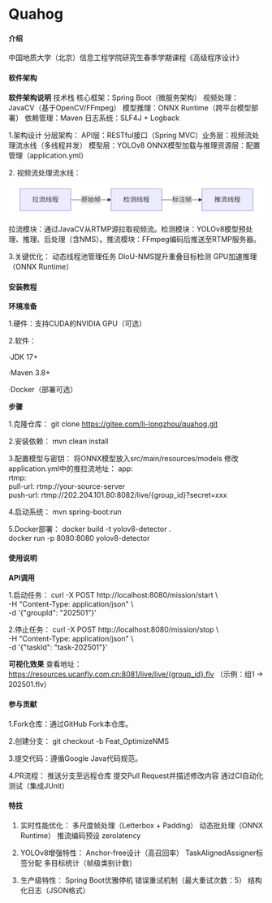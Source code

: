 # Quahog

#### 介绍
中国地质大学（北京）信息工程学院研究生春季学期课程《高级程序设计》

#### 软件架构
**软件架构说明**
技术栈
​​核心框架​​：Spring Boot（微服务架构）
​​视频处理​​：JavaCV（基于OpenCV/FFmpeg）
​​模型推理​​：ONNX Runtime（跨平台模型部署）
​​依赖管理​​：Maven
​​日志系统​​：SLF4J + Logback

1.架构设计
​​分层架构​​：
​​API层​​：RESTful接口（Spring MVC）
​​业务层​​：视频流处理流水线（多线程并发）
​​模型层​​：YOLOv8 ONNX模型加载与推理
​​资源层​​：配置管理（application.yml）

2.​​ 视频流处理流水线​​：
![img.png](img.png)
拉流模块​​：通过JavaCV从RTMP源拉取视频流。
​​检测模块​​：YOLOv8模型预处理、推理、后处理（含NMS）。
​​推流模块​​：FFmpeg编码后推送至RTMP服务器。

3.​​关键优化​​：
动态线程池管理任务
DIoU-NMS提升重叠目标检测
GPU加速推理（ONNX Runtime）

#### 安装教程

**环境准备**

1.​​硬件​​：支持CUDA的NVIDIA GPU（可选）

2.​​软件​​：

·JDK 17+

·Maven 3.8+

·Docker（部署可选）

**步骤**

1.​​克隆仓库​​：
git clone https://gitee.com/li-longzhou/quahog.git

2.​​安装依赖​​：
mvn clean install

3.​​配置模型与密钥​​：
将ONNX模型放入src/main/resources/models
修改application.yml中的推拉流地址：
app:  
rtmp:  
pull-url: rtmp://your-source-server  
push-url: rtmp://202.204.101.80:8082/live/{group_id}?secret=xxx  

4.​​启动系统​​：
mvn spring-boot:run

5.​​Docker部署​​：
docker build -t yolov8-detector .  
docker run -p 8080:8080 yolov8-detector
#### 使用说明
**API调用**

1.​​启动任务​​：
curl -X POST http://localhost:8080/mission/start \  
-H "Content-Type: application/json" \  
-d '{"groupId": "202501"}'  

2.​​停止任务​​：
curl -X POST http://localhost:8080/mission/stop \  
-H "Content-Type: application/json" \  
-d '{"taskId": "task-202501"}'  

**可视化效果**
​​查看地址​​：
https://resources.ucanfly.com.cn:8081/live/live/{group_id}.flv
（示例：组1 → 202501.flv）



#### 参与贡献

1.Fork仓库​​：通过GitHub Fork本仓库。

2.​​创建分支​​：
git checkout -b Feat_OptimizeNMS  

3.​​提交代码​​：遵循Google Java代码规范。

4.​​PR流程​​：
推送分支至远程仓库
提交Pull Request并描述修改内容
通过CI自动化测试（集成JUnit）
#### 特技

1.  ​​实时性能优化​​：
    多尺度帧处理（Letterbox + Padding）
    动态批处理（ONNX Runtime）
    推流编码预设 zerolatency

2.    ​​YOLOv8增强特性​​：
    Anchor-free设计（高召回率）
    TaskAlignedAssigner标签分配
    多目标统计（帧级类别计数）
3.
    ​​生产级特性​​：
    Spring Boot优雅停机
    错误重试机制（最大重试次数：5）
    结构化日志（JSON格式）